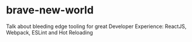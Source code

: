 # brave-new-world
Talk about bleeding edge tooling for great Developer Experience: ReactJS, Webpack, ESLint and Hot Reloading
